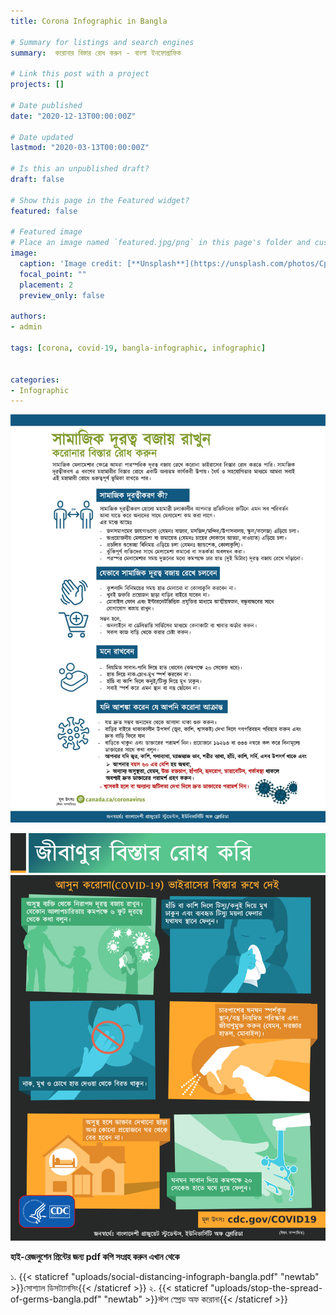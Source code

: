 ```yaml
---
title: Corona Infographic in Bangla

# Summary for listings and search engines
summary:  করোনার বিস্তার রোধ করুন - বাংলা ইনফোগ্রাফিক

# Link this post with a project
projects: []

# Date published
date: "2020-12-13T00:00:00Z"

# Date updated
lastmod: "2020-03-13T00:00:00Z"

# Is this an unpublished draft?
draft: false

# Show this page in the Featured widget?
featured: false

# Featured image
# Place an image named `featured.jpg/png` in this page's folder and customize its options here.
image:
  caption: 'Image credit: [**Unsplash**](https://unsplash.com/photos/CpkOjOcXdUY)'
  focal_point: ""
  placement: 2
  preview_only: false

authors:
- admin

tags: [corona, covid-19, bangla-infographic, infographic]


categories:
- Infographic
---
```


![সামাজিক দূরত্ব বজায় রাখুন](corona_social_dist.jpg)

![করোনার বিস্তার রুখে দিন](stop-corona.jpg)

**হাই-রেজলুশেন প্রিন্টের জন্য pdf কপি সংগ্রহ করুন এখান থেকে**

১. {{< staticref "uploads/social-distancing-infograph-bangla.pdf" "newtab" >}}সোশ্যাল ডিসট্যানসিং{{< /staticref >}}
২. {{< staticref "uploads/stop-the-spread-of-germs-bangla.pdf" "newtab" >}}স্টপ স্প্রেড অফ করোনা{{< /staticref >}}
